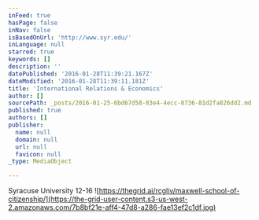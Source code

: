```yaml
---
inFeed: true
hasPage: false
inNav: false
isBasedOnUrl: 'http://www.syr.edu/'
inLanguage: null
starred: true
keywords: []
description: ''
datePublished: '2016-01-28T11:39:21.167Z'
dateModified: '2016-01-28T11:39:11.181Z'
title: 'International Relations & Economics'
author: []
sourcePath: _posts/2016-01-25-6bd67d58-83e4-4ecc-8736-81d2fa826dd2.md
published: true
authors: []
publisher:
  name: null
  domain: null
  url: null
  favicon: null
_type: MediaObject

---
```

Syracuse University 12-16
![https://thegrid.ai/rcgliv/maxwell-school-of-citizenship/](https://the-grid-user-content.s3-us-west-2.amazonaws.com/7b8bf21e-aff4-47d8-a286-fae13ef2c1df.jpg)